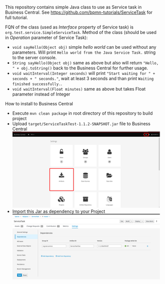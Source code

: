This repository contains simple Java class to use as Service task in Business Central. See https://github.com/bpmn-tutorials/ServiceTask for full tutorial.

FQN of the class (used as *Interface* property of Service task) is `org.test.service.SimpleServiceTask`.
Method of the class (should be used in *Operation* parameter of Service Task):
* `void sayHello(Object obj)` simple _hello world_ can be used without any parameters. Will print `Hello world from the Java Service Task.` string to the server console.
* `String sayHello(Object obj)` same as above but also will return `"Hello, " + obj.toString()` back to the Business Central for further usage.
* `void waitInterval(Integer seconds)` will print `"Start waiting for " + seconds + " seconds."`, wait at least 3 seconds and than print `Waiting finished successfully.`.
* `void waitInterval(Float minutes)` same as above but takes Float parameter instead of Integer

How to install to Business Central
* Execute `mvn clean package` in root directory of this repository to build project
* Upload `target/ServiceTaskTest-1.1.2-SNAPSHOT.jar` file to Business Central
![](./images/Artifacts.png)
* Import this Jar as dependency to your Project
![](./images/Dependencies.png)
